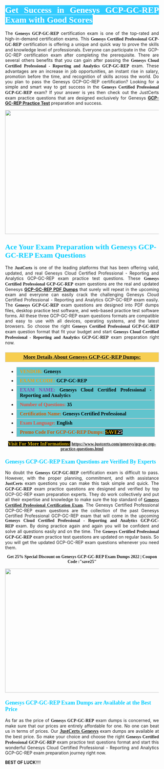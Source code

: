 <h1 style="text-align: justify;"><span style="color:#ffffff;"><span style="font-family:Georgia,serif;"><strong><span style="background-color:#33ccff;">Get Success in Genesys GCP-GC-REP Exam with Good Scores</span></strong></span></span></h1>

<p style="text-align: justify;">The <strong><span style="font-family:Georgia,serif;">Genesys GCP-GC-REP</span></strong> certification exam is one of the top-rated and high-in-demand certification exams. This <span style="font-family:Georgia,serif;"><strong>Genesys Certified Professional GCP-GC-REP</strong></span> certification is offering a unique and quick way to prove the skills and knowledge level of professionals. Everyone can participate in the  GCP-GC-REP certification exam after completing the prerequisite. There are several others benefits that you can gain after passing the <span style="font-family:Georgia,serif;"><strong>Genesys Cloud Certified Professional - Reporting and Analytics GCP-GC-REP</strong></span> exam. These advantages are an increase in job opportunities, an instant rise in salary, promotion before the time, and recognition of skills across the world. Do you plan to pass the Genesys GCP-GC-REP certification? Looking for a simple and smart way to get success in the <span style="font-family:Georgia,serif;"><strong>Genesys Certified Professional GCP-GC-REP</strong></span> exam? If your answer is yes then check out the JustCerts exam practice questions that are designed exclusively for Genesys <strong><a href="https://www.justcerts.com/genesys/gcp-gc-rep-practice-questions.html">GCP-GC-REP Practice Test</a></strong> preparation and success.</p>

<p style="text-align: center;"><a href="https://www.justcerts.com/genesys/gcp-gc-rep-practice-questions.html"><img alt="" src="https://i.imgur.com/JNYhfyb.jpg" style="width: 720px; height: 405px;" /></a></p>

<h2 style="margin-right:0in; margin-left:0in"><span style="color:#00ccff;"><span style="font-family:Georgia,serif;"><strong><span style="font-size:18pt">Ace Your Exam Preparation with Genesys GCP-GC-REP Exam Questions </span></strong></span></span></h2>

<p style="text-align: justify;">The <span style="font-size:14px;"><span style="font-family:Georgia,serif;"><strong>JustCerts</strong></span></span> is one of the leading platforms that has been offering valid, updated, and real Genesys Cloud Certified Professional - Reporting and Analytics GCP-GC-REP exam practice test questions. These <span style="font-family:Georgia,serif;"><strong>Genesys Certified Professional GCP-GC-REP</strong></span> exam questions are the real and updated Genesys <strong><a href="https://www.justcerts.com/genesys/gcp-gc-rep-practice-questions.html">GCP-GC-REP PDF Dumps</a></strong> that surely will repeat in the upcoming exam and everyone can easily crack the challenging Genesys Cloud Certified Professional - Reporting and Analytics GCP-GC-REP exam easily. The <span style="font-family:Georgia,serif;"><strong>Genesys GCP-GC-REP</strong></span> exam questions are designed into PDF dumps files, desktop practice test software, and web-based practice test software forms. All these three GCP-GC-REP exam questions formats are compatible and easy to use with all devices, operating systems, and the latest browsers. So choose the right <span style="font-family:Georgia,serif;"><strong>Genesys Certified Professional GCP-GC-REP</strong></span> exam question format that fit your budget and start <span style="font-family:Georgia,serif;"><strong>Genesys Cloud Certified Professional - Reporting and Analytics GCP-GC-REP</strong></span> exam preparation right now.</p>

<h3 style="background: #f7ce50; border: 1px solid rgb(204, 204, 204); padding: 5px 10px; text-align: center;"><span style="font-family:Georgia,serif;"><u><u><span style="color:#000000;"><span style="font-size:11pt"><span style="line-height:normal"><b><span style="font-size:13.0pt"><span cambria="">More Details About Genesys GCP-GC-REP Dumps:</span></span></b></span></span></span></u></u></span></h3>

<ul>
	<li style="margin:0cm 10pt">
	<div style="background:#61c4cd; border: 1px solid rgb(204, 204, 204); padding: 5px 10px; text-align: justify;"><span style="font-family:Georgia,serif;"><span style="font-size:11pt"><span style="line-height:normal"><b><span style="font-size:12.0pt"><span new="" roman="" times=""><span style="color:#f39c12;">VENDOR:</span> <span style="color:#000000;">Genesys</span></span></span></b></span></span></span></div>
	</li>
	<li style="margin:0cm 10pt">
	<div style="background: #61c4cd; border: 1px solid rgb(204, 204, 204); padding: 5px 10px; text-align: justify;"><span style="font-family:Georgia,serif;"><span style="font-size:11pt"><span style="line-height:normal"><b><span style="font-size:12.0pt"><span new="" roman="" times=""><span style="color:#f39c12;">EXAM CCODE:</span> <span style="color:#000000;">GCP-GC-REP</span></span></span></b></span></span></span></div>
	</li>
	<li style="margin:0cm 10pt">
	<div style="background: #61c4cd; border: 1px solid rgb(204, 204, 204); padding: 5px 10px; text-align: justify;"><span style="font-family:Georgia,serif;"><span style="font-size:11pt"><span style="line-height:normal"><b><span style="font-size:12.0pt"><span new="" roman="" times=""><span style="color:#8e44ad;">EXAM NAME:</span> <span style="color:#000000;">Genesys Cloud Certified Professional - Reporting and Analytics</span></span></span></b></span></span></span></div>
	</li>
	<li style="margin:0cm 10pt">
	<div style="background: #61c4cd; border: 1px solid rgb(204, 204, 204); padding: 5px 10px;"><span style="font-family:Georgia,serif;"><span style="font-size:11pt"><span style="line-height:normal"><b><span style="font-size:12.0pt"><span new="" roman="" times=""><span style="color:#e74c3c;">Number of Questions:</span><span style="color:#000000;"><span style="color:#f1c40f;"> </span>35</span></span></span></b></span></span></span></div>
	</li>
	<li style="margin:0cm 10pt">
	<div style="background: #61c4cd; border: 1px solid rgb(204, 204, 204); padding: 5px 10px; text-align: justify;"><span style="font-family:Georgia,serif;"><span style="font-size:11pt"><span style="line-height:normal"><b><span style="font-size:12.0pt"><span new="" roman="" times=""><span style="color:#d35400;">Certification Name:</span><span style="color:#000000;"> Genesys Certified Professional</span></span></span></b></span></span></span></div>
	</li>
	<li style="margin:0cm 10pt">
	<div style="background: #61c4cd; border: 1px solid rgb(204, 204, 204); padding: 5px 10px; text-align: justify;"><span style="font-family:Georgia,serif;"><span style="font-size:11pt"><span style="line-height:normal"><b><span style="font-size:12.0pt"><span new="" roman="" times=""><span style="color:#e74c3c;">Exam Language:</span> <span style="color:#000000;">English</span></span></span></b></span></span></span></div>
	</li>
	<li style="margin:0cm 10pt">
	<div style="background: #61c4cd; border: 1px solid rgb(204, 204, 204); padding: 5px 10px;"><span style="font-family:Georgia,serif;"><span style="font-size:11pt"><span style="line-height:normal"><b><span style="font-size:12.0pt"><span new="" roman="" times=""><span style="color:#d35400;">Promo Code For GCP-GC-REP Dumps:</span><span style="color:#f1c40f;"> <span style="background-color:#000000;">SAVE</span></span><span style="color:#ffffff;"><span style="background-color:#000000;">25</span></span></span></span></b></span></span></span></div>
	</li>
</ul>

<p style="text-align: center;"><span style="font-family:Georgia,serif;"><strong><span style="font-size:16px;"><span style="color:#f1c40f;"><span style="background-color:#000000;">Visit For More InFormations:</span></span></span> <a href="https://www.justcerts.com/genesys/gcp-gc-rep-practice-questions.html">https://www.justcerts.com/genesys/gcp-gc-rep-practice-questions.html</a></strong></span></p>

<h3 style="margin-right:0in; margin-left:0in"><span style="color:#00ccff;"><span style="font-family:Georgia,serif;"><strong><span style="font-size:13.5pt">Genesys GCP-GC-REP Exam Questions are Verified By Experts </span></strong></span></span></h3>

<p style="text-align: justify;">No doubt the <span style="font-family:Georgia,serif;"><strong>Genesys GCP-GC-REP</strong></span> certification exam is difficult to pass. However, with the proper planning, commitment, and with assistance <span style="font-family:Georgia,serif;"><span style="font-size:14px;"><strong>JustCerts</strong></span></span> exam questions you can make this task simple and quick. The <span style="font-family:Georgia,serif;"><strong> GCP-GC-REP</strong></span> exam practice questions are designed and verified by top GCP-GC-REP exam preparation experts. They do work collectively and put all their expertise and knowledge to make sure the top standard of <a href="https://www.justcerts.com/genesys/genesys-certified-professional-certification-exams.html"><span style="font-family:Georgia,serif;"><strong>Genesys Certified Professional Certification Exam</strong></span></a>. The Genesys Certified Professional GCP-GC-REP exam questions are the collection of the past Genesys Certified Professional GCP-GC-REP exam that will come in the upcoming <span style="font-family:Georgia,serif;"><strong>Genesys Cloud Certified Professional - Reporting and Analytics GCP-GC-REP</strong></span> exam. By doing practice again and again you will be confident and solve all questions easily and on the time. The <span style="font-family:Georgia,serif;"><strong>Genesys Certified Professional GCP-GC-REP</strong></span> exam practice test questions are updated on regular basis. So you will get the updated GCP-GC-REP exam questions whenever you need them.</p>

<p style="text-align: center;"><span style="font-size:14px;"><span style="font-family:Georgia,serif;"><strong>Get 25% Special Discount on Genesys GCP-GC-REP Exam Dumps 2022 | Coupon Code :"save25"</strong></span></span></p>

<p style="text-align: center;"><a href="https://www.justcerts.com/genesys/gcp-gc-rep-practice-questions.html"><img alt="" src="https://i.imgur.com/FssxWlc.jpg" style="width: 720px; height: 405px;" /></a></p>

<h3 style="margin-right:0in; margin-left:0in"><span style="color:#00ccff;"><span style="font-family:Georgia,serif;"><strong><span style="font-size:13.5pt">Genesys GCP-GC-REP Exam Dumps are Available at the Best Price </span></strong></span></span></h3>

<p style="text-align: justify;">As far as the price of <span style="font-family:Georgia,serif;"><strong>Genesys GCP-GC-REP</strong></span> exam dumps is concerned, we make sure that our prices are entirely affordable for one. No one can beat us in terms of prices. Our <a href="https://www.justcerts.com/genesys-certification-exams.html"><span style="font-family:Georgia,serif;"><strong><span style="font-size:16px;">JustCerts Genesys</span></strong></span></a> exam dumps are available at the best price. So make your choice and choose the right <span style="font-family:Georgia,serif;"><strong>Genesys Certified Professional GCP-GC-REP</strong></span> exam practice test questions format and start this wonderful Genesys Cloud Certified Professional - Reporting and Analytics GCP-GC-REP exam preparation journey right now. </p>

<p><span style="font-size:14px;"><strong>BEST OF LUCK</strong>!!!!</span></p>
